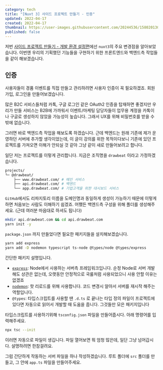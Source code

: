 ```yaml
---
category: tech
title: "[Nuxt 3] 사이드 프로젝트 만들기 - 인증"
updated: 2022-04-17
created: 2022-04-17
thumbnail: https://user-images.githubusercontent.com/20244536/158020130-9fbf9873-9bdf-43ca-81a8-45cbe5ac900b.png
published: false
---
```


저번 [사이드 프로젝트 만들기 - 개발 환경 설정편](/nuxt3-sideproject-2/)에선 `nuxt3`의 주요 변경점을 알아보았습니다. 이번엔 우리의 기획했던 기능들을 구현하기 위한 프론트엔드와 백엔드측 작업들을 같이 해보겠습니다.

## 인증

사용자들이 경품 이벤트를 직접 만들고 관리하려면 사용자 인증이 꼭 필요하겠죠. 회원가입, 로그인을 만들어보겠습니다.

많은 B2C 서비스들처럼 카톡, 구글 로그인 같은 OAuth2 인증을 탑재하면 좋겠지만 우리가 만들 서비스는 B2B에 가까워서 이벤트/마케팅 담당자들이 업무용 계정을 카톡이나 구글로 생성하지 않았을 가능성이 높습니다. 그래서 UX를 위해 비밀번호를 받을 수 밖에 없습니다.

그러면 바로 백엔드측 작업을 해보도록 하겠습니다. 근데 백엔드는 원래 기존에 제가 운영하던 서버에 추가할 생각이었는데, 이 글이 강의를 위한 목적이다보니 기존에 있던 프로젝트를 가져오면 이해가 안되실 것 같아 그냥 같이 새로 만들어보려고 합니다.

일단 저는 프로젝트를 이렇게 관리합니다. 지금은 조직명을 `drawbeat` 이라고 가정하겠습니다.

```bash
projects/
└─ @drawbeat/
    ├── www.drawbeat.com/ # 메인 서비스
    ├── api.drawbeat.com/ # 백엔드
    └── app.drawbeat.com/ # 기업고객을 위한 대시보드 서비스
```

`GitHub`에서도 리파지토리 이름을 도메인명과 동일하게 생성이 가능하기 때문에 이렇게 하면 처음보는 사람도 이해하기 쉽겠죠. 어쨌든 백엔드측 구성을 위해 폴더를 생성해주세요. (근데 여러분 마음대로 하셔도 됩니다)

```bash
mkdir api.drawbeat.com && cd api.drawbeat.com
yarn init -y
```

`package.json` 까지 만들었다면 필요한 패키지들을 설치해보겠습니다.

```bash
yarn add express
yarn add -D nodemon typescript ts-node @types/node @types/express
```

간단한 패키지 설명입니다.

- [`express`](https://expressjs.com/ko/): Node에서 사용하는 서버측 프레임워크입니다. 순정 Node로 서버 개발해도 상관은 없는데, 오랫동안 안정적으로 국룰처럼 사용되었으니 사용 안할 이유는 없겠죠
- [`nodemon`](https://www.npmjs.com/package/nodemon): 핫 리로드를 위해 사용합니다. 코드 변경시 알아서 서버를 재시작 해주는 역할입니다.
- `@types`: 타입스크립트를 사용할 땐 `.d.ts` 로 끝나는 타입 정의 파일이 프로젝트에 있다면 자동으로 읽어서 개발할 때 도움을 줍니다. 그것들만 모은 패키지입니다

타입스크립트를 사용하기위해 `tsconfig.json` 파일을 만들어줍시다. 아래 명령어를 입력해주세요.

```bash
npx tsc --init
```

이러면 자동으로 파일이 생깁니다. 파일 열어보면 뭐 엄청 많은데, 일단 그냥 넘어갑시다. 설명하려면 한참걸려요.

그럼 간단하게 작동하는 서버 파일을 하나 작성하겠습니다. 루트 폴더에 `src` 폴더를 만들고, 그 안에 `app.ts` 파일을 만들어주세요.
